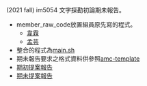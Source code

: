 (2021 fall) im5054 文字探勘初論期未報告。

- member_raw_code放置組員原先寫的程式。
  - [韋霖](member_raw_code/final.ipynb)
  - [孟芸](member_raw_code/final%20project_visulization.ipynb)
- 整合的程式為[main.sh](main.py)
- 期未報告要求之格式資料供參照[amc-template](acmart_primary)
- [期初提案報告](report_proposal/report.pdf)
- [期未提案報告](report_final/report.pdf)
